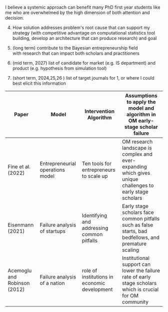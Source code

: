 I believe a systemic approach can benefit many PhD first year students like me who are overwhelmed by the high dimension of both attention and decision. 


  
  4. How solution addresses problem's root cause
  that can support my strategy (with competitive advantage on computational statistics tool building, develop an architecture that can produce research) and goal 

1. (long term) contribute to the Bayesian entrepreneurship field with research that can impact both scholars and practitioners
2. (mid term, 2027) list of candidate for market (e.g. IS department) and product (e.g. hypothesis from simulation tool)
3. (short term, 2024,25,26 ) list of target journals for 1, or where I could best elicit this information

| Paper                            | Model                            | Intervention Algorithm                       | Assumptions to apply the model and algorithm in OM early-stage scholar failure                             |
| -------------------------------- | -------------------------------- | -------------------------------------------- | ---------------------------------------------------------------------------------------------------------- |
| Fine et al. (2022)               | Entrepreneurial operations model | Ten tools for entrepreneurs to scale up      | OM research landscape is complex and ever-expanding which gives  unique challenges to early stage scholars |
| Eisenmann (2021)<br>             | Failure analysis of startups     | Identifying and addressing common pitfalls   | Early stage scholars face common pitfalls such as false starts, bad bedfellows, and premature scaling      |
| Acemoglu and Robinson (2012)<br> | Failure analysis of a nation     | role of institutions in economic development | Institutional support can lower the failure rate of early stage scholars which is crucial for OM community |
